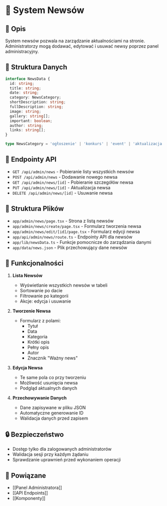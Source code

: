 # 📰 System Newsów

## 📝 Opis
System newsów pozwala na zarządzanie aktualnościami na stronie. Administratorzy mogą dodawać, edytować i usuwać newsy poprzez panel administracyjny.

## 💾 Struktura Danych
```typescript
interface NewsData {
  id: string;
  title: string;
  date: string;
  category: NewsCategory;
  shortDescription: string;
  fullDescription: string;
  image: string;
  gallery: string[];
  important: boolean;
  author: string;
  links: string[];
}

type NewsCategory = 'ogłoszenie' | 'konkurs' | 'event' | 'aktualizacja';
```

## 🔄 Endpointy API
- `GET /api/admin/news` - Pobieranie listy wszystkich newsów
- `POST /api/admin/news` - Dodawanie nowego newsa
- `GET /api/admin/news/[id]` - Pobieranie szczegółów newsa
- `PUT /api/admin/news/[id]` - Aktualizacja newsa
- `DELETE /api/admin/news/[id]` - Usuwanie newsa

## 📁 Struktura Plików
- `app/admin/news/page.tsx` - Strona z listą newsów
- `app/admin/news/create/page.tsx` - Formularz tworzenia newsa
- `app/admin/news/edit/[id]/page.tsx` - Formularz edycji newsa
- `app/api/admin/news/route.ts` - Endpointy API dla newsów
- `app/lib/newsData.ts` - Funkcje pomocnicze do zarządzania danymi
- `app/data/news.json` - Plik przechowujący dane newsów

## 🎯 Funkcjonalności
1. **Lista Newsów**
   - Wyświetlanie wszystkich newsów w tabeli
   - Sortowanie po dacie
   - Filtrowanie po kategorii
   - Akcje: edycja i usuwanie

2. **Tworzenie Newsa**
   - Formularz z polami:
     - Tytuł
     - Data
     - Kategoria
     - Krótki opis
     - Pełny opis
     - Autor
     - Znacznik "Ważny news"

3. **Edycja Newsa**
   - Te same pola co przy tworzeniu
   - Możliwość usunięcia newsa
   - Podgląd aktualnych danych

4. **Przechowywanie Danych**
   - Dane zapisywane w pliku JSON
   - Automatyczne generowanie ID
   - Walidacja danych przed zapisem

## 🔒 Bezpieczeństwo
- Dostęp tylko dla zalogowanych administratorów
- Walidacja sesji przy każdym żądaniu
- Sprawdzanie uprawnień przed wykonaniem operacji

## 🔗 Powiązane
- [[Panel Administratora]]
- [[API Endpoints]]
- [[Komponenty]] 